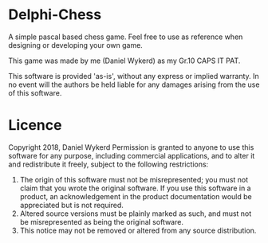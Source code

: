 # Delphi-Chess
A simple pascal based chess game. Feel free to use as reference when designing or developing your own game. 

This game was made by me (Daniel Wykerd) as my Gr.10 CAPS IT PAT.

This software is provided 'as-is', without any express or implied
warranty. In no event will the authors be held liable for any damages
arising from the use of this software.

# Licence
Copyright 2018, Daniel Wykerd
Permission is granted to anyone to use this software for any purpose,
including commercial applications, and to alter it and redistribute it
freely, subject to the following restrictions:
<ol>
    <li>The origin of this software must not be misrepresented; you must not
    claim that you wrote the original software. If you use this software
    in a product, an acknowledgement in the product documentation would be
      appreciated but is not required.</li>
    <li>Altered source versions must be plainly marked as such, and must not be misrepresented as being the original software.</li>
  <li>This notice may not be removed or altered from any source distribution.</li>
</ol>

